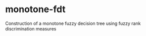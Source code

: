 # monotone-fdt
Construction of a monotone fuzzy decision tree using fuzzy rank discrimination measures
